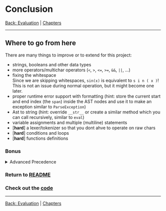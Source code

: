 # Conclusion

[Back: Evaluation](evaluation.md) | [Chapters](../README.md#Chapters)

---

## Where to go from here
There are many things to improve or to extend for this project:
- strings, booleans and other data types
- more operators/multichar operators (`<`, `>`, `<=`, `>=`, `&&`, `||`, ...)
- fixing the whitespace<br>
Since we are skipping whitespaces, `sin(x)` is equivalent to `s i n ( x )`!
This is not an issue during normal operation, but it might become one later.
- proper runtime error support with formatting (hint: store the current start and end index (the `span`) inside the AST nodes and use it to make an exception similar to `ParseException`)
- Ast to string (hint: override `__str__` or create a similar method which you can call recursively, similar to `eval`)
- variable assignments and multiple (multiline) statements
- [**hard**] a lexer/tokenizer so that you dont ahve to operate on raw chars
- [**hard**] conditions and loops
- [**hard**] functions definitions

### Bonus
<details>
<summary>Advanced Precedence</summary>

In this case, evaluating the operator precedence was easy, since there are only two cases. 
But what if there are more than 2 precedence classes?

Let's explore the following example:
- `*`, `/` binds highest
- `+`, `-` after that
- `<`, `>` after that 
- `|`, `&` the lowest (pretend that this is the logical `or` and `and`, our parser in its current state is not able to handle multichar operators)

To correctly detemine the precedence, we create a precedence table with integer values
representing the "binding force", which we then compare against each other.
```py
OP_PRECEDENCE = {
    '*': 3, '/': 3,
    '+': 2, '-': 2,
    '<': 1, '>': 1,
    '|': 0, '&': 0
}

class Parser:
    ...
    def parse_binary_op(self, left: AST, op: str) -> BinaryOp:
        right = self.parse_expression()
        if isinstance(right, BinaryOp):
            if OP_PRECEDENCE[right.op] > OP_PRECEDENCE[op]: # right is strictly higher binding than left
                return BinaryOp(left, right, op)
            # otherwise, we switch to have left-to-right evaluation
            return BinaryOp(BinaryOp(left, right.left, op), right.right, right.op)
        return BinaryOp(left, right, op)
```
</details>


### Return to [README](../README.md)

### Check out the [code](../calculator/)

---

[Back: Evaluation](evaluation.md) | [Chapters](../README.md#Chapters)
